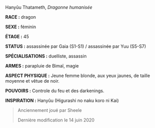 Hanyûu Thatameth, *Dragonne humanisée*

**RACE :** dragon

**SEXE :** féminin

**ÉTAGE :** 45

**STATUS :** assassinée par Gaia (S1-S1) / assassinée par Yuu (S5-S7)

**SPÉCIALISATIONS :** duelliste, assassin

**ARMES :** parapluie de Bimaï, magie

**ASPECT PHYSIQUE :** Jeune femme blonde, aux yeux jaunes, de taille moyenne et vêtue de noir.

**POUVOIRS :** Controle du feu et des darkenings.

**INSPIRATION :** Hanyûu (Higurashi no naku koro ni Kai)

> Anciennement joué par Sheele
> 
> Dernière modification le 14 juin 2020
